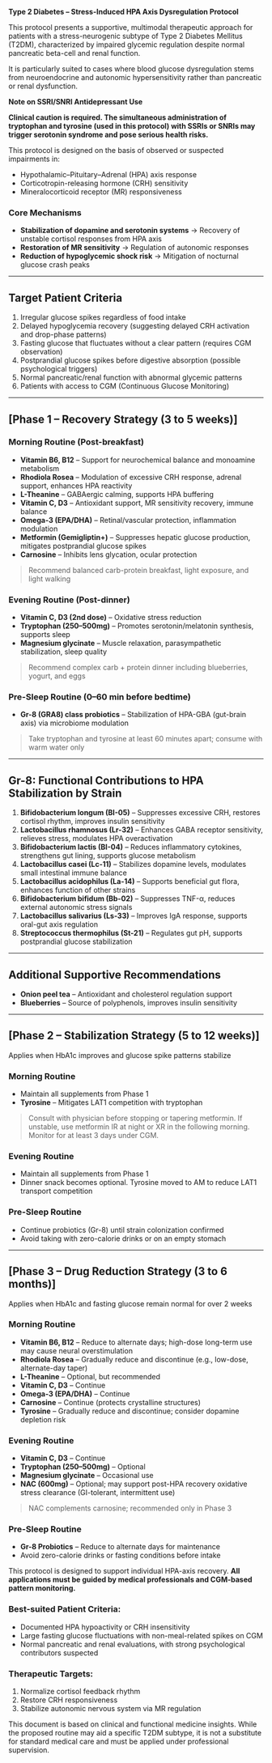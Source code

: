 **Type 2 Diabetes – Stress-Induced HPA Axis Dysregulation Protocol**

This protocol presents a supportive, multimodal therapeutic approach for patients with a stress-neurogenic subtype of Type 2 Diabetes Mellitus (T2DM), characterized by impaired glycemic regulation despite normal pancreatic beta-cell and renal function.

It is particularly suited to cases where blood glucose dysregulation stems from neuroendocrine and autonomic hypersensitivity rather than pancreatic or renal dysfunction.

**Note on SSRI/SNRI Antidepressant Use**

**Clinical caution is required. The simultaneous administration of tryptophan and tyrosine (used in this protocol) with SSRIs or SNRIs may trigger serotonin syndrome and pose serious health risks.**

This protocol is designed on the basis of observed or suspected impairments in:

- Hypothalamic–Pituitary–Adrenal (HPA) axis response
- Corticotropin-releasing hormone (CRH) sensitivity
- Mineralocorticoid receptor (MR) responsiveness

### Core Mechanisms

- **Stabilization of dopamine and serotonin systems** → Recovery of unstable cortisol responses from HPA axis
- **Restoration of MR sensitivity** → Regulation of autonomic responses
- **Reduction of hypoglycemic shock risk** → Mitigation of nocturnal glucose crash peaks

---

## Target Patient Criteria

1. Irregular glucose spikes regardless of food intake
2. Delayed hypoglycemia recovery (suggesting delayed CRH activation and drop-phase patterns)
3. Fasting glucose that fluctuates without a clear pattern (requires CGM observation)
4. Postprandial glucose spikes before digestive absorption (possible psychological triggers)
5. Normal pancreatic/renal function with abnormal glycemic patterns
6. Patients with access to CGM (Continuous Glucose Monitoring)

---

## [Phase 1 – Recovery Strategy (3 to 5 weeks)]

### Morning Routine (Post-breakfast)

- **Vitamin B6, B12** – Support for neurochemical balance and monoamine metabolism
- **Rhodiola Rosea** – Modulation of excessive CRH response, adrenal support, enhances HPA reactivity
- **L-Theanine** – GABAergic calming, supports HPA buffering
- **Vitamin C, D3** – Antioxidant support, MR sensitivity recovery, immune balance
- **Omega-3 (EPA/DHA)** – Retinal/vascular protection, inflammation modulation
- **Metformin (Gemigliptin+)** – Suppresses hepatic glucose production, mitigates postprandial glucose spikes
- **Carnosine** – Inhibits lens glycation, ocular protection

> Recommend balanced carb-protein breakfast, light exposure, and light walking

### Evening Routine (Post-dinner)

- **Vitamin C, D3 (2nd dose)** – Oxidative stress reduction
- **Tryptophan (250–500mg)** – Promotes serotonin/melatonin synthesis, supports sleep
- **Magnesium glycinate** – Muscle relaxation, parasympathetic stabilization, sleep quality

> Recommend complex carb + protein dinner including blueberries, yogurt, and eggs

### Pre-Sleep Routine (0–60 min before bedtime)

- **Gr-8 (GRA8) class probiotics** – Stabilization of HPA-GBA (gut-brain axis) via microbiome modulation

> Take tryptophan and tyrosine at least 60 minutes apart; consume with warm water only

---

## Gr-8: Functional Contributions to HPA Stabilization by Strain

1. **Bifidobacterium longum (BI-05)** – Suppresses excessive CRH, restores cortisol rhythm, improves insulin sensitivity
2. **Lactobacillus rhamnosus (Lr-32)** – Enhances GABA receptor sensitivity, relieves stress, modulates HPA overactivation
3. **Bifidobacterium lactis (BI-04)** – Reduces inflammatory cytokines, strengthens gut lining, supports glucose metabolism
4. **Lactobacillus casei (Lc-11)** – Stabilizes dopamine levels, modulates small intestinal immune balance
5. **Lactobacillus acidophilus (La-14)** – Supports beneficial gut flora, enhances function of other strains
6. **Bifidobacterium bifidum (Bb-02)** – Suppresses TNF-α, reduces external autonomic stress signals
7. **Lactobacillus salivarius (Ls-33)** – Improves IgA response, supports oral-gut axis regulation
8. **Streptococcus thermophilus (St-21)** – Regulates gut pH, supports postprandial glucose stabilization

---

## Additional Supportive Recommendations

- **Onion peel tea** – Antioxidant and cholesterol regulation support
- **Blueberries** – Source of polyphenols, improves insulin sensitivity

---

## [Phase 2 – Stabilization Strategy (5 to 12 weeks)]

Applies when HbA1c improves and glucose spike patterns stabilize

### Morning Routine

- Maintain all supplements from Phase 1
- **Tyrosine** – Mitigates LAT1 competition with tryptophan

> Consult with physician before stopping or tapering metformin. If unstable, use metformin IR at night or XR in the following morning. Monitor for at least 3 days under CGM.

### Evening Routine

- Maintain all supplements from Phase 1
- Dinner snack becomes optional. Tyrosine moved to AM to reduce LAT1 transport competition

### Pre-Sleep Routine

- Continue probiotics (Gr-8) until strain colonization confirmed
- Avoid taking with zero-calorie drinks or on an empty stomach

---

## [Phase 3 – Drug Reduction Strategy (3 to 6 months)]

Applies when HbA1c and fasting glucose remain normal for over 2 weeks

### Morning Routine

- **Vitamin B6, B12** – Reduce to alternate days; high-dose long-term use may cause neural overstimulation
- **Rhodiola Rosea** – Gradually reduce and discontinue (e.g., low-dose, alternate-day taper)
- **L-Theanine** – Optional, but recommended
- **Vitamin C, D3** – Continue
- **Omega-3 (EPA/DHA)** – Continue
- **Carnosine** – Continue (protects crystalline structures)
- **Tyrosine** – Gradually reduce and discontinue; consider dopamine depletion risk

### Evening Routine

- **Vitamin C, D3** – Continue
- **Tryptophan (250–500mg)** – Optional
- **Magnesium glycinate** – Occasional use
- **NAC (600mg)** – Optional; may support post-HPA recovery oxidative stress clearance (GI-tolerant, intermittent use)

> NAC complements carnosine; recommended only in Phase 3

### Pre-Sleep Routine

- **Gr-8 Probiotics** – Reduce to alternate days for maintenance
- Avoid zero-calorie drinks or fasting conditions before intake

This protocol is designed to support individual HPA-axis recovery. **All applications must be guided by medical professionals and CGM-based pattern monitoring.**

### Best-suited Patient Criteria:

- Documented HPA hypoactivity or CRH insensitivity
- Large fasting glucose fluctuations with non-meal-related spikes on CGM
- Normal pancreatic and renal evaluations, with strong psychological contributors suspected

### Therapeutic Targets:

1. Normalize cortisol feedback rhythm
2. Restore CRH responsiveness
3. Stabilize autonomic nervous system via MR regulation

This document is based on clinical and functional medicine insights.
While the proposed routine may aid a specific T2DM subtype,
it is not a substitute for standard medical care and
must be applied under professional supervision.
